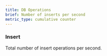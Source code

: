 ```yaml
---
title: DB Operations
brief: Number of inserts per second
metric_type: cumulative counter
---
```


### Insert

Total number of insert operations per second.
